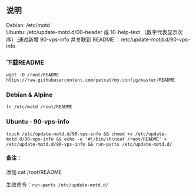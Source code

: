 ## 说明
Debian: /etc/motd  
Ubuntu: /etc/update-motd.d/00-header 或 10-help-text （数字代表显示次序）;通过新增 90-vps-info 并关联到 README ：/etc/update-motd.d/90-vps-info


### 下载README
`wget -O /root/README https://raw.githubusercontent.com/petcat/my.config/master/README` 

### Debian & Alpine
`ln /etc/motd /root/README`

### Ubuntu - 90-vps-info
`touch /etc/update-motd.d/90-vps-info && chmod +x /etc/update-motd.d/90-vps-info && echo -e '#!/bin/sh\ncat /root/README' > /etc/update-motd.d/90-vps-info && run-parts /etc/update-motd.d/`

#### 备注：

添加 cat /root/README

生效命令：`run-parts /etc/update-motd.d/`
